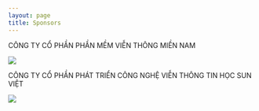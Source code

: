 ```yaml
---
layout: page
title: Sponsors
---
```


<div class="col-xs-6">
    <div class="row">
        <p>CÔNG TY CỔ PHẦN PHẦN MỀM VIỄN THÔNG MIỀN NAM</p>
    </div>
    <div class="row">
        <a href="https://southtelecom.vn/" target="_blank"><img src="https://southtelecom.vn/wp-content/uploads/2013/06/logo.png"></a>
    </div>
</div>
<div class="col-xs-6">
    <div class="row">
        <p>CÔNG TY CỔ PHẦN PHÁT TRIỂN CÔNG NGHỆ VIỄN THÔNG TIN HỌC SUN VIỆT</p>
    </div>
    <div class="row">
        <a href="http://svtech.com.vn/" target="_blank"><img src="http://www.svtech.com.vn/data/image/Hinhtrinh/SEO/SVtech_logo_tagline-01.jpg"></a>
    </div>
</div>